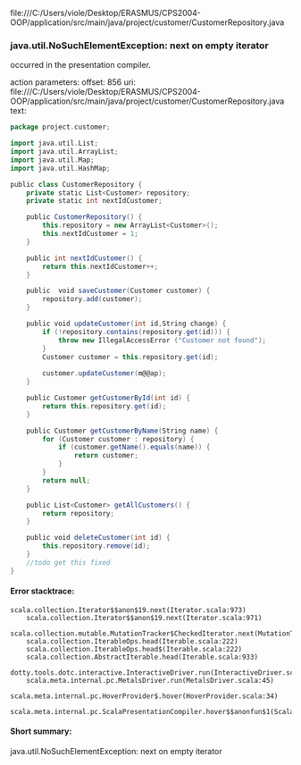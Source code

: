 file:///C:/Users/viole/Desktop/ERASMUS/CPS2004-OOP/application/src/main/java/project/customer/CustomerRepository.java
### java.util.NoSuchElementException: next on empty iterator

occurred in the presentation compiler.

action parameters:
offset: 856
uri: file:///C:/Users/viole/Desktop/ERASMUS/CPS2004-OOP/application/src/main/java/project/customer/CustomerRepository.java
text:
```scala
package project.customer;

import java.util.List;
import java.util.ArrayList;
import java.util.Map;
import java.util.HashMap;

public class CustomerRepository {
    private static List<Customer> repository;
    private static int nextIdCustomer;

    public CustomerRepository() {
        this.repository = new ArrayList<Customer>();
        this.nextIdCustomer = 1;
    }

    public int nextIdCustomer() {
        return this.nextIdCustomer++;
    }

    public  void saveCustomer(Customer customer) {
        repository.add(customer);
    }

    public void updateCustomer(int id,String change) {
        if (!repository.contains(repository.get(id))) {
            throw new IllegalAccessError ("Customer not found");
        }
        Customer customer = this.repository.get(id);
        
        customer.updateCustomer(m@@ap);
    }

    public Customer getCustomerById(int id) {
        return this.repository.get(id);
    }

    public Customer getCustomerByName(String name) {
        for (Customer customer : repository) {
            if (customer.getName().equals(name)) {
                return customer;
            }
        }
        return null;
    }

    public List<Customer> getAllCustomers() {
        return repository;
    }

    public void deleteCustomer(int id) {
        this.repository.remove(id);
    }
    //todo get this fixed
}

```



#### Error stacktrace:

```
scala.collection.Iterator$$anon$19.next(Iterator.scala:973)
	scala.collection.Iterator$$anon$19.next(Iterator.scala:971)
	scala.collection.mutable.MutationTracker$CheckedIterator.next(MutationTracker.scala:76)
	scala.collection.IterableOps.head(Iterable.scala:222)
	scala.collection.IterableOps.head$(Iterable.scala:222)
	scala.collection.AbstractIterable.head(Iterable.scala:933)
	dotty.tools.dotc.interactive.InteractiveDriver.run(InteractiveDriver.scala:168)
	scala.meta.internal.pc.MetalsDriver.run(MetalsDriver.scala:45)
	scala.meta.internal.pc.HoverProvider$.hover(HoverProvider.scala:34)
	scala.meta.internal.pc.ScalaPresentationCompiler.hover$$anonfun$1(ScalaPresentationCompiler.scala:342)
```
#### Short summary: 

java.util.NoSuchElementException: next on empty iterator